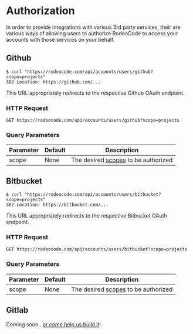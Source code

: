 # Authorization

In order to provide integrations with various 3rd party services, 
their are various ways of allowing users to authorize RodeoCode
to access your accounts with those services on your behalf.

## Github

```shell
$ curl "https://rodeocode.com/api/accounts/users/github?scope=projects"
302 Location: https://github.com/...
```

This URL appropriately redirects to the respective Github OAuth endpoint.

### HTTP Request

`GET https://rodeocode.com/api/accounts/users/github?scope=projects`

### Query Parameters

Parameter | Default | Description
--------- | ------- | -----------
scope | None | The desired [scopes](https://developer.github.com/v3/oauth/#scopes) to be authorized

## Bitbucket

```shell
$ curl "https://rodeocode.com/api/accounts/users/bitbucket?scope=projects"
302 Location: https://bitbucket.com/...
```

This URL appropriately redirects to the respective Bitbucket OAuth endpoint.

### HTTP Request

`GET https://rodeocode.com/api/accounts/users/bitbucket?scope=projects`

### Query Parameters

Parameter | Default | Description
--------- | ------- | -----------
scope | None | The desired [scopes](https://confluence.atlassian.com/bitbucket/oauth-on-bitbucket-cloud-238027431.html#OAuthonBitbucketCloud-Scopes) to be authorized

## Gitlab

Coming soon...[or come help us build it](mailto:careers@rodeocode.com)!
